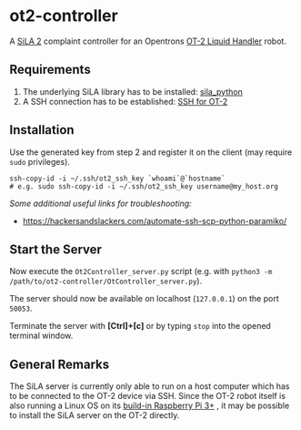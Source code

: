 # ot2-controller

A [SiLA 2](https://sila-standard.com/) complaint controller for an Opentrons 
[OT-2 Liquid Handler](https://opentrons.com/ot-2/) robot.


## Requirements

1. The underlying SiLA library has to be installed: 
[sila_python](https://gitlab.com/SiLA2/sila_python#installation)
2. A SSH connection has to be established: 
[SSH for OT-2](https://support.opentrons.com/en/articles/3203681-setting-up-ssh-access-to-your-ot-2)


## Installation

Use the generated key from step 2 and register it on the client (may require `sudo` 
privileges).
```
ssh-copy-id -i ~/.ssh/ot2_ssh_key `whoami`@`hostname`
# e.g. sudo ssh-copy-id -i ~/.ssh/ot2_ssh_key username@my_host.org
```

_Some additional useful links for troubleshooting:_
* https://hackersandslackers.com/automate-ssh-scp-python-paramiko/

## Start the Server

Now execute the `Ot2Controller_server.py` script (e.g. 
with `python3 -m /path/to/ot2-controller/OtController_server.py`).

The server should now be available on localhost (`127.0.0.1`) on the port `50053`.

Terminate the server with **[Ctrl]+[c]** or by typing `stop` into the opened terminal window.


## General Remarks

The SiLA server is currently only able to run on a host computer which has to be connected to 
the OT-2 device via SSH. Since the OT-2 robot itself is also running a Linux OS on its 
[build-in Raspberry Pi 3+](https://support.opentrons.com/en/articles/2715311-integrating-the-ot-2-with-other-lab-equipment)
, it may be possible to install the SiLA server on the OT-2 directly.
